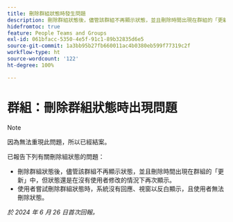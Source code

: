 ```yaml
---
title: 刪除群組狀態時發生問題
description: 刪除群組狀態後，儘管該群組不再顯示狀態，並且刪除時間出現在群組的「更新」中，但狀態還是在沒有使用者修改的情況下再次顯示。
hidefromtoc: true
feature: People Teams and Groups
exl-id: 061bfacc-5350-4e5f-91c1-89b32835d6e5
source-git-commit: 1a3bb95b27fb660011ac4b0380eb599f77319c2f
workflow-type: ht
source-wordcount: '122'
ht-degree: 100%

---
```


# 群組：刪除群組狀態時出現問題

>[!NOTE]
>
>因為無法重現此問題，所以已經結案。

已報告下列有關刪除組狀態的問題：

* 刪除群組狀態後，儘管該群組不再顯示狀態，並且刪除時間出現在群組的「更新」中，但狀態還是在沒有使用者修改的情況下再次顯示。
* 使用者嘗試刪除群組狀態時，系統沒有回應、視窗以反白顯示，且使用者無法刪除狀態。

_於 2024 年 6 月 26 日首次回報。_

